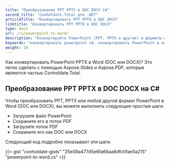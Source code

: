 ```yaml
---
title: "Преобразование PPT PPTX в DOC DOCX C#"
second_title: "Conholdate.Total для .NET"
articleTitle: "Конвертировать PPT PPTX в DOC DOCX"
linktitle: "Конвертировать PPT PPTX в DOC DOCX"
type: docs
url: /ru/powerpoint-to-word/
description: "Конвертируйте PowerPoint (PPT, PPTX и другие) в форматы файлов Word (DOC DOCX) на C#."
keywords: "конвертировать powerpoint c#, конвертировать PowerPoint в word c#, конвертировать pptx в docx c#, конвертировать ppt в doc c#, .NET конвертировать ppt pptx, ppt в docx .net, pptx в docx asp .net, конвертер c# для ppt, конвертер c# для pptx , pptx в word c#, слайды на страницы docx"
weight: 10
---
```


Как конвертировать PowerPoint PPTX в Word (DOC или DOCX)? Это легко сделать с помощью Aspose.Slides и Aspose.PDF, которые являются частью Conholdate.Total.

## **Преобразование PPT PPTX в DOC DOCX на C#**
Чтобы преобразовать PPT, PPTX или любой другой формат PowerPoint в Word (DOC или DOCX), вы можете выполнить следующие простые шаги.

- Загрузите файл PowerPoint
- Сохраните его в поток PDF
- Загрузите поток PDF
- Сохраните его как DOC или DOCX

Следующий код подробно показывает эти шаги.

{{< gist "conholdate-gists" "25e09a477d5e6fa66aa8dfc0fae5a215" "powerpoint-to-word.cs" >}}
